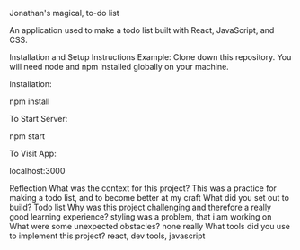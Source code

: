 Jonathan's magical, to-do list

An application used to make a todo list built with React, JavaScript, and CSS.

Installation and Setup Instructions
Example:
Clone down this repository. You will need node and npm installed globally on your machine.

Installation:

npm install

To Start Server:

npm start

To Visit App:

localhost:3000

Reflection
What was the context for this project? This was a practice for making a todo list, and to become better at my craft
What did you set out to build? Todo list
Why was this project challenging and therefore a really good learning experience? styling was a problem, that i am working on
What were some unexpected obstacles? none really
What tools did you use to implement this project? react, dev tools, javascript
